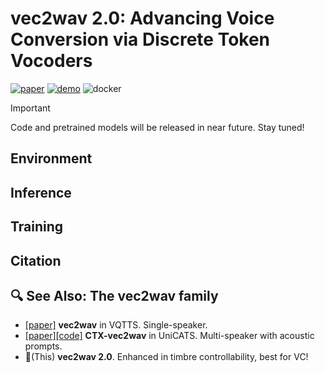 # vec2wav 2.0: Advancing Voice Conversion via Discrete Token Vocoders

[![paper](https://img.shields.io/badge/paper-arxiv:2409.01995-red)](https://arxiv.org/abs/2409.01995)
[![demo](https://img.shields.io/badge/demo-page-green)](https://cantabile-kwok.github.io/vec2wav2/)
![docker](https://img.shields.io/badge/Docker-blue)

> [!IMPORTANT] 
> Code and pretrained models will be released in near future. Stay tuned!

## Environment

## Inference

## Training

## Citation

## 🔍 See Also: The vec2wav family
<!-- As the name implies, "vec" means code-vectors (with speech discrete tokens), and "wav" means the corresponding wavforms.  -->
<!-- The vec2wav family are speech token vocoders that are important modules in speech generation based on discrete tokens (esp. semantic tokens!). -->

* [[paper]](https://arxiv.org/abs/2204.00768) **vec2wav** in VQTTS. Single-speaker.
* [[paper]](https://ojs.aaai.org/index.php/AAAI/article/view/29747)[[code]](https://github.com/X-LANCE/UniCATS-CTX-vec2wav) **CTX-vec2wav** in UniCATS. Multi-speaker with acoustic prompts.
* 🌟(This) **vec2wav 2.0**. Enhanced in timbre controllability, best for VC!
